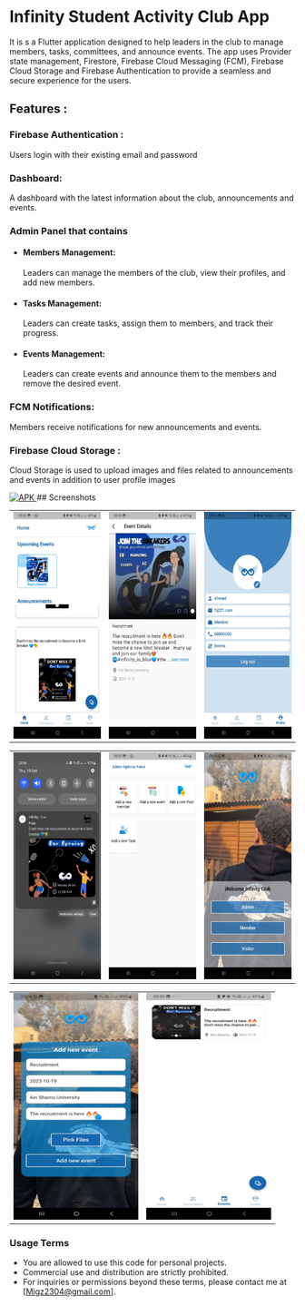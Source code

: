 # Infinity Student Activity Club App
It is s a Flutter application designed to help leaders in the club to manage members, tasks, committees, and announce events. The app uses Provider state management, Firestore, Firebase Cloud Messaging (FCM), Firebase Cloud Storage and Firebase Authentication to provide a seamless and secure experience for the users.

## Features :

### Firebase Authentication : 
Users login with their existing email and password
### Dashboard:
A dashboard with the latest information about the club, announcements and events.
### Admin Panel that contains
- #### Members Management: 
    Leaders can manage the members of the club, view their profiles, and add new members.
- #### Tasks Management: 
    Leaders can create tasks, assign them to members, and track their progress.
- #### Events Management: 
    Leaders can create events and announce them to the members and remove the desired event.
### FCM Notifications: 
Members receive notifications for new announcements and events.
### Firebase Cloud Storage :
Cloud Storage is used to upload images and files related to announcements and events in addition to user profile images

<a href="https://drive.google.com/drive/u/0/folders/1V7w6rfcpoVNzTWHqa_eFb4oWZsRA5NHO">
  <img src="https://thumbs.dreamstime.com/b/modern-flat-design-apk-file-icon-web-simple-style-217030587.jpg" alt="APK" width="300" height="200">
</a>
## Screenshots
<table>
  <tr>
    <td><img src="/Screenshots/home.jpg" alt="Home" width="220" height="400"></td>
      <td>  <img src="/Screenshots/events_details.jpg" alt="Events Details" width="220" height="400"></td>
          <td><img src="/Screenshots/profile.jpg" alt="Profile" width="220" height="400"></td>
        </tr>
</table>

<table>
  <tr>
    <td><img src="/Screenshots/notification.jpg" alt="Notification" width="220" height="400"></td>
       <td> <img src="/Screenshots/admin_panel.jpg" alt="Admin Panel" width="220" height="400"></td>
            <td>  <img src="/Screenshots/onboarding.jpg" alt="Onboarding" width="220" height="400"></td>
        </tr>
</table>
<table>
  <tr>
    <td><img src="/Screenshots/add_event.jpg" alt="Add Event" width="220" height="400"></td>
       <td> <img src="/Screenshots/events.jpg" alt="Events" width="220" height="400"></td>
        </tr>
</table>


### Usage Terms

- You are allowed to use this code for personal projects.
- Commercial use and distribution are strictly prohibited.
- For inquiries or permissions beyond these terms, please contact me at [Migz2304@gmail.com].


